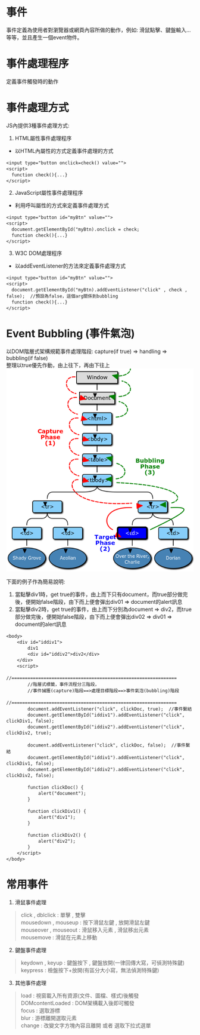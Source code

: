 # 事件
事件定義為使用者對瀏覽器或網頁內容所做的動作，例如: 滑鼠點擊、鍵盤輸入...等等，並且產生一個event物件。  

# 事件處理程序
定義事件觸發時的動作

# 事件處理方式
JS內提供3種事件處理方式:  
1. HTML屬性事件處理程序
  - 以HTML內屬性的方式定義事件處理的方式
  ```
  <input type="button onclick=check() value="">
  <script>
    function check(){...}
  </script>
  ```
2. JavaScript屬性事件處理程序
  - 利用呼叫屬性的方式來定義事件處理方式
  ```
  <input type="button id="myBtn" value="">
  <script>
    document.getElementById("myBtn).onclick = check;
    function check(){...}
  </script>
  ```
3. W3C DOM處理程序
  - 以addEventListener的方法來定義事件處理方式
  ```
  <input type="button id="myBtn" value="">
  <script>
    document.getElementById("myBtn).addEventListener("click" , check , false);  //預設為false，這個arg關係到bubbling
    function check(){...}
  </script>
  ```

# Event Bubbling (事件氣泡)
以DOM階層式架構規範事件處理階段:  capture(if true) => handling => bubbling(if false)  
整理以true優先作動，由上往下，再由下往上  
![Image](https://github.com/EnasVen/JavaScript/blob/main/eventflow.png)

下面的例子作為簡易說明:  
1. 當點擊div1時，get true的事件，由上而下只有document，而true部分做完後，便開始false階段，由下而上便會彈出div01 => document的alert訊息  
2. 當點擊div2時，get true的事件，由上而下分別為document => div2，而true部分做完後，便開始false階段，由下而上便會彈出div02 => div01 => document的alert訊息  

```
<body>
    <div id="iddiv1">
		div1
		<div id="iddiv2">div2</div>
    </div>
    <script>
        //==============================================================
        //階層式標籤，事件流程分三階段，
        //事件捕獲(capture)階段==>處理目標階段==>事件氣泡(bubbling)階段
        //==============================================================
        document.addEventListener("click", clickDoc, true);  //事件繫結
        document.getElementById("iddiv1").addEventListener("click", clickDiv1, false);
        document.getElementById("iddiv2").addEventListener("click", clickDiv2, true);

        document.addEventListener("click", clickDoc, false);  //事件繫結
        document.getElementById("iddiv1").addEventListener("click", clickDiv1, false);
        document.getElementById("iddiv2").addEventListener("click", clickDiv2, false);

        function clickDoc() {
            alert("document");
        }

        function clickDiv1() {
            alert("div1");
        }

        function clickDiv2() {
            alert("div2");
        }
    </script>
</body>
```
  
# 常用事件
1. 滑鼠事件處理 
> click , dblclick : 單擊 , 雙擊  
> mousedown , mouseup : 按下滑鼠左鍵 , 放開滑鼠左鍵  
> mouseover , mouseout : 滑鼠移入元素 , 滑鼠移出元素  
> mousemove : 滑鼠在元素上移動  
2. 鍵盤事件處理
> keydown , keyup : 鍵盤按下 , 鍵盤放開(一律回傳大寫，可偵測特殊鍵)  
> keypress : 檢盤按下+放開(有區分大小寫，無法偵測特殊鍵)  
3. 其他事件處理
> load : 視窗載入所有資源(文件、圖檔、樣式)後觸發  
> DOMcontentLoaded : DOM架構載入後即可觸發  
> focus : 選取游標  
> blur : 游標離開選取元素  
> change : 改變文字方塊內容且離開 或者 選取下拉式選單  
